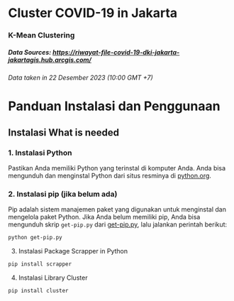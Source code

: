 # Cluster COVID-19 in Jakarta
### K-Mean Clustering 
##### Data Sources: https://riwayat-file-covid-19-dki-jakarta-jakartagis.hub.arcgis.com/
###### Data taken in 22 Desember 2023 (10:00 GMT +7)

# Panduan Instalasi dan Penggunaan

## Instalasi What is needed

### 1. Instalasi Python

Pastikan Anda memiliki Python yang terinstal di komputer Anda. Anda bisa mengunduh dan menginstal Python dari situs resminya di [python.org](https://www.python.org/).

### 2. Instalasi pip (jika belum ada)

Pip adalah sistem manajemen paket yang digunakan untuk menginstal dan mengelola paket Python. Jika Anda belum memiliki pip, Anda bisa mengunduh skrip `get-pip.py` dari [get-pip.py](https://bootstrap.pypa.io/get-pip.py), lalu jalankan perintah berikut:

```bash
python get-pip.py
```
3. Instalasi Package Scrapper in Python
```bash
pip install scrapper
```
4. Instalasi Library Cluster
```bash
pip install cluster

